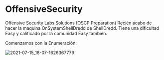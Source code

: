 # OffensiveSecurity
Offensive Security Labs Solutions (OSCP Preparation)
Recién acabo de hacer la maquina OnSystemShellDredd de ShellDredd. Tiene una dificultad Easy y calificado por la comunidad Easy también.

Comenzamos con la Enumeración:

![2021-07-15_18-07-1626367779](https://user-images.githubusercontent.com/82907557/125826890-78189cfd-1c8b-473f-a06f-cebb89e07f2a.jpg)
